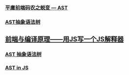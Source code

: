 ### [平庸前端码农之蜕变 — AST](https://juejin.im/post/5bfc21d2e51d4544313df666)
### [AST抽象语法树](https://juejin.im/post/5bff941e5188254e3b31b424)
## [前端与编译原理——用JS写一个JS解释器](https://segmentfault.com/a/1190000017241258)
### [AST 抽象语法树](http://jartto.wang/2018/11/17/about-ast/)
### [AST in JS](https://juejin.im/post/5c2714fb51882575f560503c)
